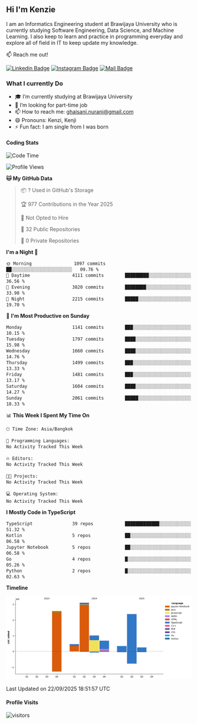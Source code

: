 ## Hi I'm Kenzie


I am an Informatics Engineering student at Brawijaya University who is currently studying Software Engineering, Data Science, and Machine Learning. I also keep to learn and practice in programming everyday and explore all of field in IT to keep update my knowledge.

:mailbox: Reach me out!

[![Linkedin Badge](https://img.shields.io/badge/-Kenzie_Taqiyassar-0e76a8?style=flat&labelColor=0e76a8&logo=linkedin&logoColor=white)](https://www.linkedin.com/in/kenzie-taqiyassar-37458b1aa/) 
[![Instagram Badge](https://img.shields.io/badge/-@__kenziehh_-e84393?style=flat&labelColor=e84393&logo=instagram&logoColor=white)](https://www.instagram.com/_kenziehh/) 
[![Mail Badge](https://img.shields.io/badge/-ghaisani.nurani-c0392b?style=flat&labelColor=c0392b&logo=gmail&logoColor=white)](mailto:ghaisani.nurani@gmail.com)

### What I currently Do

- 🎓 I’m currently studying at Brawijaya University
- 💼 I’m looking for part-time job
- 📫 How to reach me: ghaisani.nurani@gmail.com
- 😄 Pronouns: Kenzi, Kenji
- ⚡ Fun fact: I am single from I was born

#### Coding Stats
<!--START_SECTION:waka-->
![Code Time](http://img.shields.io/badge/Code%20Time-1%2C386%20hrs%207%20mins-blue)

![Profile Views](http://img.shields.io/badge/Profile%20Views-1-blue)

**🐱 My GitHub Data** 

> 📦 ? Used in GitHub's Storage 
 > 
> 🏆 977 Contributions in the Year 2025
 > 
> 🚫 Not Opted to Hire
 > 
> 📜 32 Public Repositories 
 > 
> 🔑 0 Private Repositories 
 > 
**I'm a Night 🦉** 

```text
🌞 Morning                1097 commits        ██░░░░░░░░░░░░░░░░░░░░░░░   09.76 % 
🌆 Daytime                4111 commits        █████████░░░░░░░░░░░░░░░░   36.56 % 
🌃 Evening                3820 commits        ████████░░░░░░░░░░░░░░░░░   33.98 % 
🌙 Night                  2215 commits        █████░░░░░░░░░░░░░░░░░░░░   19.70 % 
```
📅 **I'm Most Productive on Sunday** 

```text
Monday                   1141 commits        ███░░░░░░░░░░░░░░░░░░░░░░   10.15 % 
Tuesday                  1797 commits        ████░░░░░░░░░░░░░░░░░░░░░   15.98 % 
Wednesday                1660 commits        ████░░░░░░░░░░░░░░░░░░░░░   14.76 % 
Thursday                 1499 commits        ███░░░░░░░░░░░░░░░░░░░░░░   13.33 % 
Friday                   1481 commits        ███░░░░░░░░░░░░░░░░░░░░░░   13.17 % 
Saturday                 1604 commits        ████░░░░░░░░░░░░░░░░░░░░░   14.27 % 
Sunday                   2061 commits        █████░░░░░░░░░░░░░░░░░░░░   18.33 % 
```


📊 **This Week I Spent My Time On** 

```text
🕑︎ Time Zone: Asia/Bangkok

💬 Programming Languages: 
No Activity Tracked This Week

🔥 Editors: 
No Activity Tracked This Week

🐱‍💻 Projects: 
No Activity Tracked This Week

💻 Operating System: 
No Activity Tracked This Week
```

**I Mostly Code in TypeScript** 

```text
TypeScript               39 repos            █████████████░░░░░░░░░░░░   51.32 % 
Kotlin                   5 repos             ██░░░░░░░░░░░░░░░░░░░░░░░   06.58 % 
Jupyter Notebook         5 repos             ██░░░░░░░░░░░░░░░░░░░░░░░   06.58 % 
Go                       4 repos             █░░░░░░░░░░░░░░░░░░░░░░░░   05.26 % 
Python                   2 repos             █░░░░░░░░░░░░░░░░░░░░░░░░   02.63 % 
```



**Timeline**

![Lines of Code chart](https://raw.githubusercontent.com/kenziehh/kenziehh/master/assets/bar_graph.png)


 Last Updated on 22/09/2025 18:51:57 UTC
<!--END_SECTION:waka-->


#### Profile Visits

![visitors](https://visitor-badge.glitch.me/badge?page_id=kenziehh.kenziehh)





